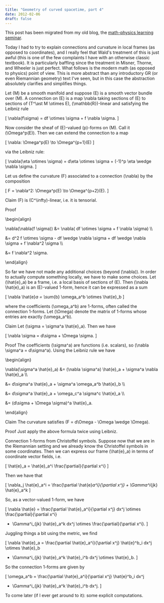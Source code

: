 ```yaml
---
title: "Geometry of curved spacetime, part 4"
date: 2012-02-06
draft: false
---
```


This post has been migrated from my old blog, the [math-physics learning seminar](https://mathphysseminar.blogspot.com/).


Today I had to try to explain connections and curvature in local frames (as opposed to coordinates), and I really feel that Wald's treatment of this is just awful (this is one of the few complaints I have with an otherwise classic textbook). It is particularly baffling since the treatment in Misner, Thorne, and Wheeler is just perfect. What follows is the modern math (as opposed to physics) point of view. This is more abstract than any introductory GR (or even Riemannian geometry) text I've seen, but in this case the abstraction absolutely clarifies and simplifies things.


Let \(M\) be a smooth manifold and suppose \(E\) is a smooth vector bundle over \(M\). A connection on \(E\) is a map \nabla taking sections of \(E\) to sections of \(T^\ast M \otimes E\), \(\mathbb{R}\)-linear and satisfying the Leibniz rule

\[ \nabla(f\sigma) = df \otimes \sigma + f \nabla \sigma. \]


Now consider the sheaf of \(E\)-valued \(p\)-forms on \(M\). Call it \(\Omega^p(E)\). Then we can extend the connection to a map

\[ \nabla: \Omega^p(E) \to \Omega^{p+1}(E) \]

via the Leibniz rule:

\[ \nabla(\eta \otimes \sigma) = d\eta \otimes \sigma + (-1)^p \eta \wedge \nabla \sigma. \]

Let us define the curvature \(F\) associated to a connection \(\nabla\) by the composition

\[ F = \nabla^2: \Omega^p(E) \to \Omega^{p+2}(E). \]


Claim \(F\) is \(C^\infty\)-linear, i.e. it is tensorial.


Proof

\begin{align}

\nabla(\nabla(f \sigma)) &amp;= \nabla( df \otimes \sigma + f \nabla \sigma) \\\

&amp;= d^2 f \otimes \sigma - df \wedge \nabla \sigma + df \wedge \nabla \sigma + f \nabla^2 \sigma \\\

&amp;= f \nabla^2 \sigma.

\end{align}


So far we have not made any additional choices (beyond \(\nabla\)). In order to actually compute something locally, we have to make some choices. Let \(\hat{e}_a\) be a frame, i.e. a local basis of sections of \(E\). Then \(\nabla \hat{e}_a\) is an \(E\)-valued 1-form, hence it can be expressed as a sum

\[ \nabla \hat{e}_a = \sum_{b} \omega_a^b \otimes \hat{e}_b \]

where the coefficients \(\omega_a^b\) are 1-forms, often called the connection 1-forms. Let \(\Omega\) denote the matrix of 1-forms whose entries are exactly \(\omega_a^b\).


Claim Let \(\sigma = \sigma^a \hat{e}_a\). Then we have

\[ \nabla \sigma = d\sigma + \Omega \sigma. \]


Proof The coefficients \(\sigma^a\) are functions (i.e. scalars), so \(\nabla \sigma^a = d\sigma^a\). Using the Leibniz rule we have

\begin{align}

\nabla(\sigma^a \hat{e}_a) &amp;= (\nabla \sigma^a) \hat{e}_a + \sigma^a \nabla \hat{e}_a \\\

&amp;= d\sigma^a \hat{e}_a + \sigma^a \omega_a^b \hat{e}_b \\\

&amp;= d\sigma^a \hat{e}_a + \omega_c^a \sigma^c \hat{e}_a \\\

&amp;= (d\sigma + \Omega \sigma)^a \hat{e}_a.

\end{align}


Claim The curvature satisfies \(F = d\Omega - \Omega \wedge \Omega\).


Proof Just apply the above formula twice using Leibniz.


Connection 1-forms from Christoffel symbols. Suppose now that we are in the Riemannian setting and we already know the Christoffel symbols in some coordinates. Then we can express our frame \(\hat{e}_a\) in terms of coordinate vector fields, i.e.

\[ \hat{e}_a = \hat{e}_a^i \frac{\partial}{\partial x^i} \]

Then we have that

\[ \nabla_j \hat{e}_a^i = \frac{\partial \hat{e}_a^i}{\partial x^j} + \Gamma^i_{jk} \hat{e}_a^k \]

So, as a vector-valued 1-form, we have

\[ \nabla \hat{e} = \frac{\partial \hat{e}_a^i}{\partial x^j} dx^j \otimes \frac{\partial}{\partial x^i}

+ \Gamma^i_{jk} \hat{e}_a^k dx^j \otimes \frac{\partial}{\partial x^i}. \]

Juggling things a bit using the metric, we find

\[ \nabla \hat{e}_a = \frac{\partial \hat{e}_a^i}{\partial x^j} \hat{e}^b_i dx^j \otimes \hat{e}_b

 + \Gamma^i_{jk} \hat{e}_a^k \hat{e}_i^b dx^j \otimes \hat{e}_b. \]

So the connection 1-forms are given by

\[ \omega_a^b = \frac{\partial \hat{e}_a^i}{\partial x^j} \hat{e}^b_i dx^j

 + \Gamma^i_{jk} \hat{e}_a^k \hat{e}_i^b dx^j. \]


To come later (if I ever get around to it): some explicit computations.